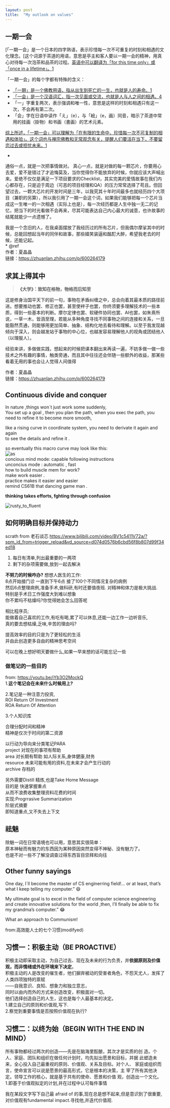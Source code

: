 ```yaml
---
layout: post
title:  "My outlook on values"
---
```


## 一期一会
[「一期一会」是一个日本的四字熟语，表示珍惜每一次不可重复的时刻和相遇的文化理念。[这个词源于茶道的用语，意思是亭主和客人要以一期一会的精神，用真心对待每一次泡茶和品茶的过程。[英语中可以翻译为「for this time only」或「once in a lifetime」。](https://en.wikipedia.org/wiki/Ichi-go_ichi-e)[1](https://en.wikipedia.org/wiki/Ichi-go_ichi-e)

「一期一会」的每个字都有特殊的含义：

- [「一期」是一个佛教用语，指从出生到死亡的一生，也就是人的寿命。](https://en.wikipedia.org/wiki/Ichi-go_ichi-e)[1](https://en.wikipedia.org/wiki/Ichi-go_ichi-e)
- [「一会」是一个汉语词汇，指一次见面或交流，也就是人与人之间的相遇。](https://www.italki.com/en/post/question-35833)[4](https://www.italki.com/en/post/question-35833)
- 「一」字重复两次，表示强调和唯一性，意思是这样的时刻和相遇只有这一次，不会再有第二次。
- 「会」字在日语中读作「え」（e），与「絵」（e，画）同音，暗示了茶道中常用的挂画（掛物）和书画（書画）的艺术元素。

[综上所述，「一期一会」可以理解为「在有限的生命中，珍惜每一次不可复制的相遇和体验」。这个词也与禅宗佛教和无常观念有关，提醒人们要活在当下，不要留恋过去或担忧未来。](https://en.wikipedia.org/wiki/Ichi-go_ichi-e)[1](https://en.wikipedia.org/wiki/Ichi-go_ichi-e)

*
通俗一点，就是一次把事情做对。
真心一点，就是对做的每一颗芯片，你要用心去爱，爱不是错过了才追悔莫及，当你觉得你不能放弃的时候，你就应该大声喊出来。爱绝不仅仅是满足一下项目要求的Checklist，其实完美的爱情故事在我们内心都存在，只是迫于周边（可恶的项目经理和QA）的压力常常选择了苟且。但回望过去，一颗大芯片的开发时间是三年，以我究其十年时间最多也就经历四个大项目（兼职的另算），所以我引用了一期一会这个词，如果我们能够把每一个芯片当成这一生唯一的一次相遇（实际上也是），每一次经历都是人生中独一无二的记忆，把当下的时光看做不会再来，尽其可能表达自己内心最大的诚意，也许故事的结尾就能少一点遗憾了。

我是一个念旧的人，在我桌面摆放了我经历过的所有芯片，但我偶尔摩挲其中的时候，总能回想起当年的同伴和故事，那些嬉笑装逼和酩酊大醉，希望我老去的时候，还能记起。   
*
@ref   
作者：夏晶晶  
链接：https://zhuanlan.zhihu.com/p/600264179  


## 求其上得其中



> **《大学》：致知在格物，物格而后知至**

这是修身治国平天下的前一句，事物在矛盾纠缠之中，总会向着其最本质的路径前进。想要推动也罢、修正也罢，甚至使袢子也罢，你终须要多理解技术的一些本质，得到一些基本的判断。摩尔定律也罢、软硬件协同也罢、AI也罢，如朱熹所说，一草一木，皆涵至理，若能从多种角度寻找不同事物之间的连接和关系，一旦能豁然贯通，则能够用更加简单、抽象、结构化地去看待和理解。以至于我发现越倾向于深入，则会越发站于事物的中心位，也越发容易理解他人的视角或团结他人（以理服人）。

经验来讲，多做做实践，想起来的时候把课本翻出来再读一遍，不妨多做一做一些技术之外有趣的事情，触类旁通，而且其中往往还会伴随一些额外的收益，那某些看着无用的事也会让人觉得人间值得

作者：夏晶晶  
链接：https://zhuanlan.zhihu.com/p/600264179  



## Continuous divide and conquer

In nature ,things won\`t just work some suddenly,  
You set up a goal , then you plan the path,
when you exec the path, you need to refine it to become more smooth,  

like a rising curve in coordinate system, you need to derivate it again and again  
to see the details and refine it .  

so eventually this macro curve may look like this:  
![as](/assets/as.png)  
concious mind mode: capable following instructions  
unconcius mode : automatic , fast    
how to build muscle mem for work?  
make work easier .  
practice makes it easier and easier   
remind CS61B that dancing game man .  

**thinking takes efforts, fghting through confusion**  

![rusty_to_fluent](/assets/image.png)





##  如何明确目标并保持动力
scrath from 老石谈芯 https://www.bilibili.com/video/BV1c5411V72a/?spm_id_from=trigger_reload&vd_source=d074d0576b6cbd56f8b807d99f34ed18


1. 每日有清单,列出最重要的一两项
2. 剩下的杂项需要做,放到一起去解决

**不努力的时候咋办?** 
想想人医生的工作:  
8点开始接门诊 一直到下午6点 接了100个不同情况复杂的病例  
然后6点整理病例,准备手术,做科研,有时还要值夜班.
对精神和体力是极大挑战.   
特别是手术日工作强度大到难以想象  
你不累吗不枯燥吗?你觉得她会怎么回答呢  

相比程序员;  
能做着自己喜欢的工作,有吃有喝,累了可以休息,还能一边工作一边听音乐,  
真的要去想枯燥,乏味,辛苦的理由吗?  

提高效率的目的只是为了更轻松的生活  
并由此创造更多自由的精神思考空间  

可以在晚上想好明天要做什么,如果一早来想的话可能忘记一些  

### 做笔记的一些目的
from: https://youtu.be/iYb3O2MockQ  
1.**这个笔记会在未来什么时候用上?**

2.笔记是一种注意力投资,  
ROI Return Of Investment  
ROA Return Of Attention

3.个人知识库

合理分配时间和精神  
精神是仅次于时间的第二资源  

以行动为导向来分类笔记PARA  
project 对现在的事项有帮助  
area 对长期有帮助 如人际关系,身体健康,财务  
resource 未来可能有用的资料,在未来才会产生行动的  
archive 存档的  

另外需要Distill 精炼,也是Take Home Message  
目的是 快速掌握重点  
从而不浪费收集整理资料花费的时间  
实现:Progrrasive Summarization  
阶层式摘要  
即知道重点,又不失去上下文 
 
## 祛魅 
除魅一词在日常语境也可以用，意思其实很简单：   
原本神秘而有魅力的东西因为某种原因突然变得不神秘、没有魅力了。    
也是不对一些不了解没调查过得东西盲目崇拜和向往  


## Other funny sayings
One day, I\`ll become the master of CS enginerring field!… or at least, that’s what I keep telling my computer.” 😄 

My ultimate goal is to excel in the field of computer science engineering and create innovative solutions for the world ,then, I’ll finally be able to fix my grandma’s computer.” 😂

What an approach to Communism!



from:高效能人士的七个习惯(modifyed)
## 习惯一：积极主动（BE PROACTIVE）
积极主动即采取主动，为自己过去、现在及未来的行为负责，并**依据原则及价值观，而非情绪或外在环境来下决定**。  
积极主动的人是改变的催生者，他们摒弃被动的受害者角色，不怨天尤人，发挥了人类四项独特的禀赋  
——自我意识、良知、想象力和独立意志，  
同时以由内而外的方式来创造改变，积极面对一切。  
他们选择创造自己的人生，这也是每个人最基本的决定。  
1.建立自己的原则和价值观,写下.  
2.察觉到重要事情是否按照价值观在执行?  


## 习惯二：以终为始（BEGIN WITH THE END IN MIND）
所有事物都经过两次的创造——先是在脑海里酝酿，其次才是实质的创
造。个人、家庭、团队和组织在做任何计划时，均先拟出愿景和目标，并据
此塑造未来，全心投入自己最重视的原则、价值观、关系及目标。对个人、
家庭或组织而言，使命宣言可以说是愿景的最高形式，它是根本的决策，主
宰了所有其他决定。领导工作的核心，就是基于共有的使命、愿景和价值
观，创造出一个文化。
1.即基于价值观拟定的计划,并在过程中认可每件事情

我在某段文字写下自己最 afraid of 的事,现在总是想不起来,但是意识到了很重要,
对价值观有fundamental impact.寻找他,并迭代价值观.





